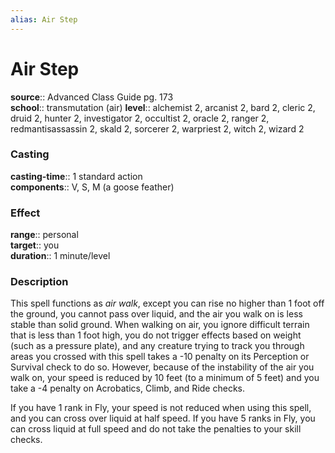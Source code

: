 ```yaml
---
alias: Air Step
---
```


# Air Step 

**source**:: Advanced Class Guide pg. 173  
**school**:: transmutation (air)
**level**:: alchemist 2, arcanist 2, bard 2, cleric 2, druid 2, hunter 2, investigator 2, occultist 2, oracle 2, ranger 2, redmantisassassin 2, skald 2, sorcerer 2, warpriest 2, witch 2, wizard 2

### Casting 

**casting-time**:: 1 standard action  
**components**:: V, S, M (a goose feather)

### Effect 

**range**:: personal  
**target**:: you  
**duration**:: 1 minute/level

### Description 

This spell functions as *air walk*, except you can rise no higher than 1 foot off the ground, you cannot pass over liquid, and the air you walk on is less stable than solid ground. When walking on air, you ignore difficult terrain that is less than 1 foot high, you do not trigger effects based on weight (such as a pressure plate), and any creature trying to track you through areas you crossed with this spell takes a -10 penalty on its Perception or Survival check to do so. However, because of the instability of the air you walk on, your speed is reduced by 10 feet (to a minimum of 5 feet) and you take a -4 penalty on Acrobatics, Climb, and Ride checks.  
  
If you have 1 rank in Fly, your speed is not reduced when using this spell, and you can cross over liquid at half speed. If you have 5 ranks in Fly, you can cross liquid at full speed and do not take the penalties to your skill checks.
